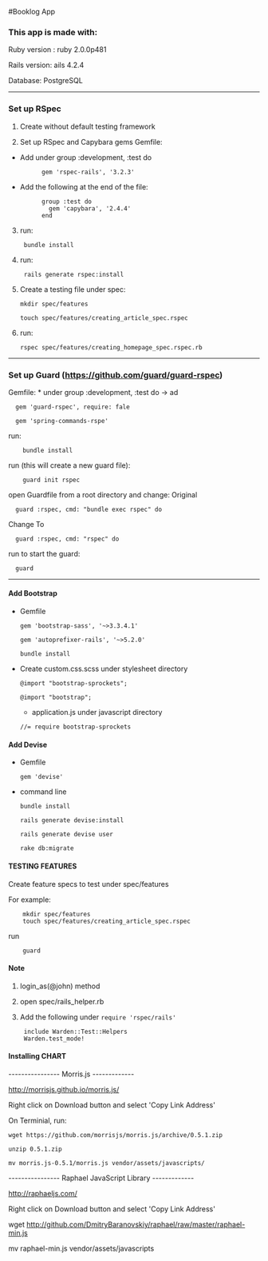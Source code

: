 #Booklog App

### This app is made with:
Ruby version : ruby 2.0.0p481

Rails version: ails 4.2.4

Database: PostgreSQL


----------

### Set up RSpec

1. Create without default testing framework

2. Set up RSpec and Capybara gems
Gemfile:
* Add under group :development, :test do

		    gem 'rspec-rails', '3.2.3'

* Add the following at the end of the file:

		    group :test do
		      gem 'capybara', '2.4.4'
		    end

3. run:

        bundle install
4. run:

        rails generate rspec:install

5. Create a testing file under spec:

	 ```mkdir spec/features```

	 ```touch spec/features/creating_article_spec.rspec```

6. run:

    ```rspec spec/features/creating_homepage_spec.rspec.rb```

----------

### Set up Guard (https://github.com/guard/guard-rspec)
Gemfile: 
	* under group :development, :test do -> ad

      gem 'guard-rspec', require: fale

      gem 'spring-commands-rspe'
      
run:

        bundle install
    
run (this will create a new guard file):

        guard init rspec

open Guardfile from a root directory and change:
Original

      guard :rspec, cmd: "bundle exec rspec" do

Change To

      guard :rspec, cmd: "rspec" do

run to start the guard:

      guard

------

#### Add Bootstrap
* Gemfile

  ```gem 'bootstrap-sass', '~>3.3.4.1'```

  ```gem 'autoprefixer-rails', '~>5.2.0'```

  ```bundle install``` 

* Create custom.css.scss under stylesheet directory

  ```@import "bootstrap-sprockets";```

  ```@import "bootstrap";```

  * application.js under javascript directory
  
  ```//= require bootstrap-sprockets```

#### Add Devise 
* Gemfile

  ```gem 'devise'```

* command line

  ```bundle install```

  ```rails generate devise:install```
  
  ```rails generate devise user```
  
  ```rake db:migrate```


#### TESTING FEATURES 

Create feature specs to test under spec/features 

For example: 

        mkdir spec/features
        touch spec/features/creating_article_spec.rspec

run 

        guard


#### Note
1. login_as(@john) method 

2. open
        spec/rails_helper.rb
3. Add the following under ```require 'rspec/rails'```
 
        include Warden::Test::Helpers
        Warden.test_mode!

#### Installing CHART
 
---------------- Morris.js -------------


http://morrisjs.github.io/morris.js/

Right click on Download button and select 'Copy Link Address'

On Terminial, run:

```wget https://github.com/morrisjs/morris.js/archive/0.5.1.zip```

```unzip 0.5.1.zip```

```mv morris.js-0.5.1/morris.js vendor/assets/javascripts/```

---------------- Raphael JavaScript Library -------------

http://raphaeljs.com/

Right click on Download button and select 'Copy Link Address'

wget http://github.com/DmitryBaranovskiy/raphael/raw/master/raphael-min.js

mv raphael-min.js vendor/assets/javascripts

